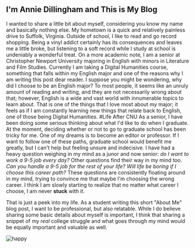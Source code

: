 
## I'm Annie Dillingham and This is My Blog
I wanted to share a little bit about myself, considering you know my name and basically nothing else. My hometown is a quick and relatively painless drive to Suffolk, Virginia. Outside of school, I like to read and go record shopping. Being a vinyl addict certainly has its consequences and leaves me a little broke, but listening to a soft record while I study at school is undeniably a wonderful treat. On a more academic note, I am a senior at Christopher Newport University majoring in English with minors in Literature and Film Studies. Currently I am taking a Digital Humanities course, something that falls within my English major and one of the reasons why I am writing this post dear reader. I suppose you might be wondering, why did I choose to be an English major? To most people, it seems like an unruly amount of reading and writing, and they are not necessarily wrong about that; however, English is a wide and vast world with innumerable topics to learn about. That is one of the things that I love most about my major; it feels as if I am constantly learning new things that relate back to English, one of those being Digital Humanities. 
#Life After CNU
As a senior, I have been doing some serious thinking about what I'd like to do when I graduate. At the moment, deciding whether or not to go to graduate school has been tricky for me. One of my dreams is to become an editor or professor. If I want to follow one of these paths, graduate school would benefit me greatly, but I can't help but feeling unsure and indecisive. I have had a heavy question weighing in my mind as a junor and now senior: _do I want to work a 9-5 job every day?_ Other questions find their way in my mind too. _Can you handle a 9-5 job for the rest of your life?_ _Will life be boring if I choose this career path?_ These questions are consistently floating around in my mind, trying to convince me that maybe I'm choosing the wrong career. I think I am slowly starting to realize that no matter what career I choose, I am never **stuck** with it. 

That is just a peek into my life. As a student writing this short "About Me" blog post, I want to be professional, but also relatable. While I do believe sharing some basic details about myself is important, I think that sharing a snippet of my _real_ college struggle and what goes through my mind would be equally important and valuable as well. 

![happy](https://user-images.githubusercontent.com/89642987/132237148-388459e7-24d8-4767-a706-7d345e65c04e.jpg)
